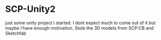 # SCP-Unity2

just some unity project i started. I dont expect much to come out of it but maybe i'have enough motivation.
Stole the 3D models from SCP:CB and Sketchfab

